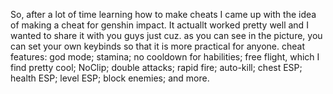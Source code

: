 So, after a lot of time learning how to make cheats I came up with the idea of making a cheat for genshin impact. It actuallt worked pretty well and I wanted to share it with you guys just cuz.
as you can see in the picture, you can set your own keybinds so that it is more practical for anyone.
cheat features:
god mode;
stamina;
no cooldown for habilities;
free flight, which I find pretty cool;
NoClip;
double attacks;
rapid fire;
auto-kill;
chest ESP;
health ESP;
level ESP;
block enemies;
and more.

